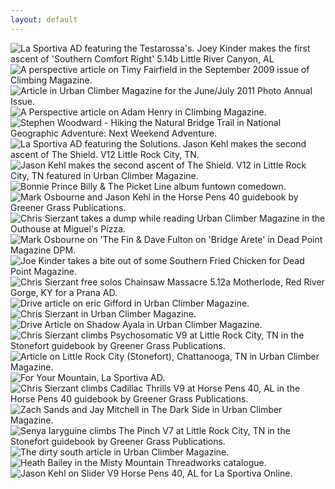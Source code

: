 ```yaml
---
layout: default
---
```


<img src="http://content.danlubbers.com/img/published/danlubbers-published-portfolio-1.jpg" data-title="Joey Kinder makes the first ascent of 'Southern Comfort Right' 5.14b Little River Canyon, AL" data-subtitle="La Sportiva Testarossa AD" alt="La Sportiva AD featuring the Testarossa's. Joey Kinder makes the first ascent of 'Southern Comfort Right' 5.14b Little River Canyon, AL" />
<img src="http://content.danlubbers.com/img/published/danlubbers-published-portfolio-2.jpg" data-title="A perspective article on Timy Fairfield" data-subtitle="Climbing Magazine, September 2009" alt="A perspective article on Timy Fairfield in the September 2009 issue of Climbing Magazine." />
<img src="http://content.danlubbers.com/img/published/danlubbers-published-portfolio-3.jpg" data-title="Article in Urban Climber Magazine" data-subtitle="June/July 2011 Photo Annual Issue" alt="Article in Urban Climber Magazine for the June/July 2011 Photo Annual Issue." />
<img src="http://content.danlubbers.com/img/published/danlubbers-published-portfolio-4.jpg" data-title="A Perspective article on Adam Henry" data-subtitle="Climbing Magazine" alt="A Perspective article on Adam Henry in Climbing Magazine." />
<img src="http://content.danlubbers.com/img/published/danlubbers-published-portfolio-5.jpg" data-title="Stephen Woodward - Hiking the Natural Bridge Trail" data-subtitle="National Geographic Adventure: Next Weekend Adventure" alt="Stephen Woodward - Hiking the Natural Bridge Trail in National Geographic Adventure: Next Weekend Adventure." />
<img src="http://content.danlubbers.com/img/published/danlubbers-published-portfolio-6.jpg" data-title="Jason Kehl makes the second ascent of The Shield. V12 Little Rock City, TN" data-subtitle="La Sportiva Solutions AD" alt="La Sportiva AD featuring the Solutions. Jason Kehl makes the second ascent of The Shield. V12 Little Rock City, TN." />
<img src="http://content.danlubbers.com/img/published/danlubbers-published-portfolio-7.jpg" data-title="Jason Kehl makes the second ascent of The Shield. V12." data-subtitle=" Little Rock City, TN featured in Urban Climber Magazine." alt="Jason Kehl makes the second ascent of The Shield. V12 in Little Rock City, TN featured in Urban Climber Magazine." />
<img src="http://content.danlubbers.com/img/published/danlubbers-published-portfolio-8.jpg" data-title="Bonnie Prince Billy & The Picket Line" data-subtitle="Funtown Comedown" alt="Bonnie Prince Billy & The Picket Line album funtown comedown." />
<img src="http://content.danlubbers.com/img/published/danlubbers-published-portfolio-9.jpg" data-title="Mark Osbourne and Jason Kehl" data-subtitle="Horse Pens 40 guidebook by Greener Grass Publications" alt="Mark Osbourne and Jason Kehl in the Horse Pens 40 guidebook by Greener Grass Publications." />
<img src="http://content.danlubbers.com/img/published/danlubbers-published-portfolio-10.jpg" data-title="Chris Sierzant takes a dump while reading Urban Climber Magazine" data-subtitle="Outhouse at Miguel's Pizza." alt="Chris Sierzant takes a dump while reading Urban Climber Magazine in the Outhouse at Miguel's Pizza." />
<img src="http://content.danlubbers.com/img/published/danlubbers-published-portfolio-11.jpg" data-title="Mark Osbourne on 'The Fin & Dave Fulton on 'Bridge Arete'" data-subtitle="Dead Point Magazine | Issue 3" alt="Mark Osbourne on 'The Fin & Dave Fulton on 'Bridge Arete' in Dead Point Magazine DPM." />
<img src="http://content.danlubbers.com/img/published/danlubbers-published-portfolio-12.jpg" data-title="Joe Kinder takes a bite out of some Southern Fried Chicken" data-subtitle="'Southern Fried Joe' in Dead Point Magazine" alt="Joe Kinder takes a bite out of some Southern Fried Chicken for Dead Point Magazine." />
<img src="http://content.danlubbers.com/img/published/danlubbers-published-portfolio-13.jpg" data-title="Chris Sierzant free solos Chainsaw Massacre 5.12a Motherlode, Red River Gorge, KY" data-subtitle="Prana AD" alt="Chris Sierzant free solos Chainsaw Massacre 5.12a Motherlode, Red River Gorge, KY for a Prana AD." />
<img src="http://content.danlubbers.com/img/published/danlubbers-published-portfolio-14.jpg" data-title="Drive Article: Eric Gifford" data-subtitle="Urban Climber Magazine | August 2011" alt="Drive article on eric Gifford in Urban Climber Magazine." />
<img src="http://content.danlubbers.com/img/published/danlubbers-published-portfolio-15.jpg" data-title="Chris Sierzant" data-subtitle="Urban Climber Magazine | Feb/Mar 08" alt="Chris Sierzant in Urban Climber Magazine." />
<img src="http://content.danlubbers.com/img/published/danlubbers-published-portfolio-16.jpg" data-title="Drive Article: Shadow Ayala" data-subtitle="Urban Climber Magazine" alt="Drive Article on Shadow Ayala in Urban Climber Magazine." />
<img src="http://content.danlubbers.com/img/published/danlubbers-published-portfolio-17.jpg" data-title="Chris Sierzant climbs Psychosomatic V9 at Little Rock City, TN" data-subtitle="Stonefort guidebook by Greener Grass Publications" alt="Chris Sierzant climbs Psychosomatic V9 at Little Rock City, TN in the Stonefort guidebook by Greener Grass Publications." />
<img src="http://content.danlubbers.com/img/published/danlubbers-published-portfolio-18.jpg" data-title="Article on Little Rock City, Chattanooga, TN" data-subtitle="Urban Climber Magazine" alt="Article on Little Rock City (Stonefort), Chattanooga, TN in Urban Climber Magazine." />
<img src="http://content.danlubbers.com/img/published/danlubbers-published-portfolio-19.jpg" data-title="For Your Mountain" data-subtitle="La Sportiva AD" alt="For Your Mountain, La Sportiva AD." />
<img src="http://content.danlubbers.com/img/published/danlubbers-published-portfolio-20.jpg" data-title="Chris Sierzant climbs Cadillac Thrills V9 at Horse Pens 40, AL" data-subtitle="Horse Pens 40 guidebook by Greener Grass Publications" alt="Chris Sierzant climbs Cadillac Thrills V9 at Horse Pens 40, AL in the Horse Pens 40 guidebook by Greener Grass Publications." />
<img src="http://content.danlubbers.com/img/published/danlubbers-published-portfolio-21.jpg" data-title="Zach Sands and Jay Mitchell in The Dark Side" data-subtitle="Urban Climber Magazine" alt="Zach Sands and Jay Mitchell in The Dark Side in Urban Climber Magazine." />
<img src="http://content.danlubbers.com/img/published/danlubbers-published-portfolio-22.jpg" data-title="Senya Iaryguine climbs The Pinch V7 at Little Rock City, TN" data-subtitle="Stonefort guidebook by Greener Grass Publications" alt="Senya Iaryguine climbs The Pinch V7 at Little Rock City, TN in the Stonefort guidebook by Greener Grass Publications." />
<img src="http://content.danlubbers.com/img/published/danlubbers-published-portfolio-23.jpg" data-title="The dirty south article" data-subtitle="Urban Climber Magazine" alt="The dirty south article in Urban Climber Magazine." />
<img src="http://content.danlubbers.com/img/published/danlubbers-published-portfolio-24.jpg" data-title="Heath Bailey" data-subtitle="Misty Mountain Threadworks | Catalogue 06" alt="Heath Bailey in the Misty Mountain Threadworks catalogue." />
<img src="http://content.danlubbers.com/img/published/danlubbers-published-portfolio-25.jpg" data-title="Jason Kehl on Slider V9 Horse Pens 40, AL" data-subtitle="La Sportiva Online | Solutions Tour" alt="Jason Kehl on Slider V9 Horse Pens 40, AL for La Sportiva Online." />
